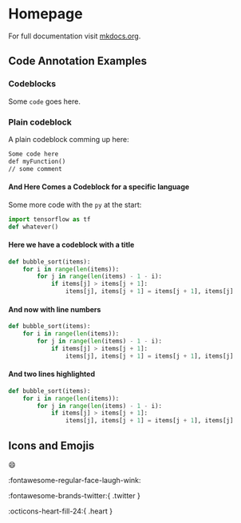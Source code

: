 # Homepage

For full documentation visit [mkdocs.org](https://www.mkdocs.org).

## Code Annotation Examples

### Codeblocks

Some `code` goes here.

### Plain codeblock

A plain codeblock comming up here:

```txt
Some code here
def myFunction()
// some comment
```

#### And Here Comes a Codeblock for a specific language

Some more code with the `py` at the start:

```py
import tensorflow as tf
def whatever()
```

#### Here we have a codeblock with a title

```py title="bubble_sort.py"
def bubble_sort(items):
    for i in range(len(items)):
        for j in range(len(items) - 1 - i):
            if items[j] > items[j + 1]:
                items[j], items[j + 1] = items[j + 1], items[j]
```

#### And now with line numbers

```py linenums="1" title="buble_sort.py"
def bubble_sort(items):
    for i in range(len(items)):
        for j in range(len(items) - 1 - i):
            if items[j] > items[j + 1]:
                items[j], items[j + 1] = items[j + 1], items[j]
```

#### And two lines highlighted

```py linenums="1" title="buble_sort.py" hl_lines="3 4"
def bubble_sort(items):
    for i in range(len(items)):
        for j in range(len(items) - 1 - i):
            if items[j] > items[j + 1]:
                items[j], items[j + 1] = items[j + 1], items[j]
```

## Icons and Emojis

:smile:

:fontawesome-regular-face-laugh-wink:

:fontawesome-brands-twitter:{ .twitter }

:octicons-heart-fill-24:{ .heart }
